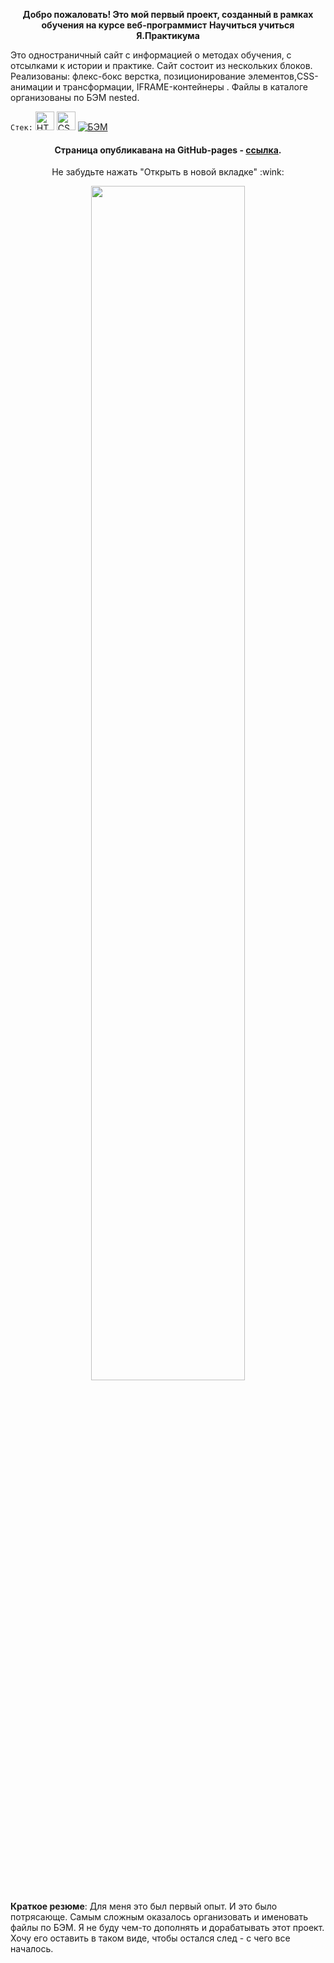<p align="center">
  <b align="center" >Добро пожаловать! Это мой первый проект, созданный в рамках обучения на курсе веб-программист</b>
  <b align="center" >Научиться учиться</b>
  <b align="center" >Я.Практикума</b>
</p>

<p>
  Это одностраничный сайт с информацией о методах обучения, с отсылками к истории и практике.
  Сайт состоит из нескольких блоков. Реализованы: флекс-бокс верстка, позиционирование элементов,CSS-анимации и трансформации, IFRAME-контейнеры . Файлы в каталоге организованы по БЭМ nested.
</p>

`Стек:`
<a href="https://www.w3.org/TR/html5/" title="HTML5"><img src="https://img.shields.io/badge/HTML-%23000000?logo=html5&logoColor=%23FFFFFF%20&color=%23E34F26" alt="HTML5" height="30px"></a>
<a href="https://www.w3.org/TR/CSS/" title="CSS3"><img src="https://img.shields.io/badge/CSS-%23000000?logo=css3&logoColor=%23FFFFFF%20&color=%231572B6" alt="CSS3" height="30px"></a>
<a href="https://ru.bem.info/" title="БЭМ"><img src="https://img.shields.io/badge/БЭМ%20nested-%23FFFFFF%20?logo=bem&logoColor=%23000000%20&color=%2361DAFB" alt="БЭМ" heigh="30px"></a>

<p align="center">
  <h4 align="center" >Страница опубликавана на GitHub-pages - <a href="#" title="Ссылка на GitHub Pages">ссылка</a>.</h4>
  <p align="center" >Не забудьте нажать "Открыть в новой вкладке" :wink: </p>
</p>
<p align="center">
  <img src="https://sun9-34.userapi.com/impg/_SSTKEes9Lw1LcQ2YPOhBVw3MVXTGrBlaa9zVw/RIgAQdlyDXg.jpg?size=1024x690&quality=95&sign=1f1635c4bec695d3dfb6aa6dd2f90431&c_uniq_tag=Ff3QVEnfjOTmLu5ijeH4aRaQ2JO84KEcnhTlMoJf-no&type=album" width="70%" />
</p>

**Краткое резюме**:
Для меня это был первый опыт. И это было потрясающе. Самым сложным оказалось организовать и именовать файлы по БЭМ.
Я не буду чем-то дополнять и дорабатывать этот проект. Хочу его оставить в таком виде, чтобы остался след - с чего все началось.
